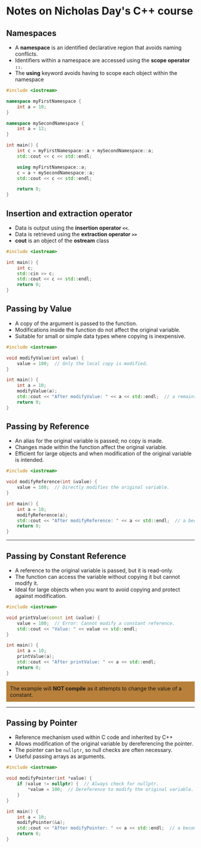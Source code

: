 # Notes on Nicholas Day's C++ course

## Namespaces 
- A **namespace** is an identified declarative region that avoids naming conflicts.
- Identifiers within a namespace are accessed using the **scope operator `::`**.
- The **using** keyword avoids having to scope each object within the namespace

```cpp
#include <iostream>

namespace myFirstNamespace {
    int a = 10;
}

namespace mySecondNamespace {
    int a = 12;
}

int main() {
    int c = myFirstNamespace::a + mySecondNamespace::a;
    std::cout << c << std::endl;

    using myFirstNamespace::a;
    c = a + mySecondNamespace::a;
    std::cout << c << std::endl;

    return 0;
}
```

## Insertion and extraction operator
- Data is output using the **insertion operator `<<`**.
- Data is retrieved using the **extraction operator `>>`**
- **cout** is an object of the **ostream** class

```cpp
#include <iostream>

int main() {
    int c;
    std::cin >> c;
    std::cout << c << std::endl;
    return 0;
}
```


## Passing by Value
- A copy of the argument is passed to the function.
- Modifications inside the function do not affect the original variable.
- Suitable for small or simple data types where copying is inexpensive.

```cpp
#include <iostream>

void modifyValue(int value) {
    value = 100;  // Only the local copy is modified.
}

int main() {
    int a = 10;
    modifyValue(a);
    std::cout << "After modifyValue: " << a << std::endl;  // a remains 10.
    return 0;
}
```

## Passing by Reference
- An alias for the original variable is passed; no copy is made.
- Changes made within the function affect the original variable.
- Efficient for large objects and when modification of the original variable is intended.

```cpp
#include <iostream>

void modifyReference(int &value) {
    value = 100;  // Directly modifies the original variable.
}

int main() {
    int a = 10;
    modifyReference(a);
    std::cout << "After modifyReference: " << a << std::endl;  // a becomes 100.
    return 0;
}
```

---

## Passing by Constant Reference
- A reference to the original variable is passed, but it is read-only.
- The function can access the variable without copying it but cannot modify it.
- Ideal for large objects when you want to avoid copying and protect against modification.

```cpp
#include <iostream>

void printValue(const int &value) {
    value = 100;  // Error: Cannot modify a constant reference.
    std::cout << "Value: " << value << std::endl;
}

int main() {
    int a = 10;
    printValue(a);
    std::cout << "After printValue: " << a << std::endl;
    return 0;
}
```
<div style="border: 1px solidrgb(243, 127, 18); background-color:rgba(165, 91, 0, 0.77); padding: 10px;">
  The example will <strong>NOT compile</strong> as it attempts to change the value of a constant.
</div>

---

## Passing by Pointer
- Reference mechanism used within C code and inherited by C++
- Allows modification of the original variable by dereferencing the pointer.
- The pointer can be `nullptr`, so null checks are often necessary.
- Useful passing arrays as arguments.

```cpp
#include <iostream>

void modifyPointer(int *value) {
    if (value != nullptr) {  // Always check for nullptr.
        *value = 100;  // Dereference to modify the original variable.
    }
}

int main() {
    int a = 10;
    modifyPointer(&a);
    std::cout << "After modifyPointer: " << a << std::endl;  // a becomes 100.
    return 0;
}
```
